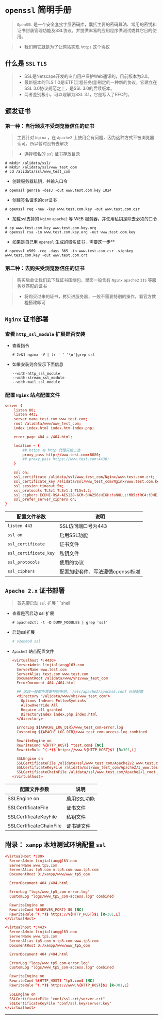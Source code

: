# **`openssl` 简明手册**

> `OpenSSL` 是一个安全套接字层密码库，囊括主要的密码算法、常用的密钥和证书封装管理功能及SSL协议，并提供丰富的应用程序供测试或其它目的使用。

> - 我们用它就是为了让网站实现 `https` 这个协议

## **什么是 `SSL` `TLS`**

> - SSL是Netscape开发的专门用户保护Web通讯的，目前版本为3.0。
> - 最新版本的TLS 1.0是IETF(工程任务组)制定的一种新的协议，它建立在SSL 3.0协议规范之上，是SSL 3.0的后续版本。
> - 两者差别极小，可以理解为SSL 3.1，它是写入了RFC的。

## **颁发证书**

### **第一种：自行颁发不受浏览器信任的证书**

> 主要针对 `Nginx` ，在 `Apache2` 上使用会有问题，因为这种方式不被浏览器认可，所以暂时没有去解决

> - 选择域名的 `ssl` 证书存放目录

```shell
# mkdir /alidata/ssl/
# mkdir /alidata/ssl/www_test_com
# cd /alidata/ssl/www_test_com
```

- 创建服务器私钥，并输入口令

```shell
# openssl genrsa -des3 -out www.test.com.key 1024
```

- 创建签名请求的csr证书

```shell
# openssl req -new -key www.test.com.key -out www.test.com.csr
```

- 加载ssl支持的 `Nginx` `apache2` 等 WEB 服务器，并使用私钥是除去必须的口令

```shell
# cp www.test.com.key www.test.com.key.org
# openssl rsa -in www.test.com.key.org -out www.test.com.key
```

- 如果是自己用 `openssl` 生成的域名证书，需要这一步**

```shell
# openssl x509 -req -days 365 -in www.test.com.csr -signkey www.test.com.key -out www.test.com.crt
```

### **第二种：去购买受浏览器信任的证书**

> 购买后会让我们去下载证书压缩包，里面一般含有 `Nginx` `apache2` `IIS` 等服务器匹配的证书

> - 将购买过来的证书，拷贝进服务器，一般不需要特别的操作，看官方教程搭建即可

## **`Nginx` 证书部署**

### **查看 `http_ssl_module` 扩展是否安装**

- 查看指令

  ```shell
  # 2>&1 nginx -V | tr ' ' '\n'|grep ssl
  ```

- 如果安装则会显示下面信息

  ```shell
  --with-http_ssl_module
  --with-stream_ssl_module
  --with-mail_ssl_module
  ```

### **配置 `Nginx` 站点配置文件**

```conf
server {
    listen 80;
    listen 443;
    server_name test.com www.test.com;
    root /alidata/www/www_test_com;
    index index.html index.htm index.php;

    error_page 404 = /404.html;

    location ~ {
        ## https 与 http 代理只能二选一
        proxy_pass http://www.test.com:8080;
        ## proxy_pass https://www.test.com:4430;
    }

    ssl on;
    ssl_certificate /alidata/ssl/www_test_com/Nginx/www.test.com.crt;
    ssl_certificate_key /alidata/ssl/www_test_com/Nginx/www.test.com.key;
    ssl_session_timeout 5m;
    ssl_protocols TLSv1 TLSv1.1 TLSv1.2;
    ssl_ciphers ECDHE-RSA-AES128-GCM-SHA256:HIGH:!aNULL:!MD5:!RC4:!DHE;
    ssl_prefer_server_ciphers on;
}
```

配置文件参数                | 说明
--------------------- | --------------------
`listen 443`          | SSL访问端口号为443
`ssl on`              | 启用SSL功能
`ssl_certificate`     | 证书文件
`ssl_certificate_key` | 私钥文件
`ssl_protocols`       | 使用的协议
`ssl_ciphers`         | 配置加密套件，写法遵循openssl标准

## **`Apache 2.x` 证书部署**

> 首先要启动 `ssl` 扩展 ```shell

- 查看是否启动 ssl 扩展

  ```sehll
  # apache2ctl -t -D DUMP_MODULES | grep 'ssl'
  ```

- 启动ssl扩展

  ```conf
  # a2enmod ssl
  ```

- `Apache2` 站点配置文件

  ```conf
  <virtualhost *:4430>
    ServerAdmin linjialiang@163.com
    ServerName www.test.com
    ServerAlias test.com www.test.com
    DocumentRoot /alidata/www/yhz/www_test_com
    ErrorDocument 404 /404.html

    ## 这段一般都不需要特别申明， /etc/apache2/apache2.conf 已经配置
    <directory "/alidata/www/yhz/www_test_com">
      Options Indexes FollowSymLinks
      AllowOverride All
      Require all granted
      DirectoryIndex index.php index.html
    </directory>

    ErrorLog ${APACHE_LOG_DIR}/www_test_com-error.log
    CustomLog ${APACHE_LOG_DIR}/www_test_com-access.log combined

    RewriteEngine on
    RewriteCond %{HTTP_HOST} ^test.com$ [NC]
    RewriteRule ^(.*)$ https://www.%{HTTP_HOST}$1 [R=301,L]

    SSLEngine on
    SSLCertificateFile /alidata/ssl/www_test_com/Apache2/2_www.test.com.crt
    SSLCertificateKeyFile /alidata/ssl/www_test_com/Apache2/3_www.test.com.key
    SSLCertificateChainFile /alidata/ssl/www_test_com/Apache2/1_root_bundle.crt
  </virtualhost>
  ```

配置文件参数                  | 说明
----------------------- | -------
SSLEngine on            | 启用SSL功能
SSLCertificateFile      | 证书文件
SSLCertificateKeyFile   | 私钥文件
SSLCertificateChainFile | 证书链文件

## **附录： `xampp` 本地测试环境配置 `ssl`**

```conf
<VirtualHost *:80>
  ServerAdmin linjialiang@163.com
  ServerName www.tp5.com
  ServerAlias tp5.com m.tp5.com www.tp5.com
  DocumentRoot D:/xampp/www/www_tp5_com

  ErrorDocument 404 /404.html

  ErrorLog "logs/www_tp5_com-error.log"
  CustomLog "logs/www_tp5_com-access.log" combined

  RewriteEngine on
  RewriteCond %{SERVER_PORT} 80 [NC]
  RewriteRule ^(.*)$ https://%{HTTP_HOST}$1 [R=301,L]
</VirtualHost>

<virtualhost *:443>
  ServerAdmin linjialiang@163.com
  ServerName www.tp5.com
  ServerAlias tp5.com m.tp5.com www.tp5.com
  DocumentRoot D:/xampp/www/www_tp5_com

  ErrorDocument 404 /404.html

  ErrorLog "logs/www_tp5_com-error.log"
  CustomLog "logs/www_tp5_com-access.log" combined

  RewriteEngine on
  RewriteCond %{HTTP_HOST} ^tp5.com$ [NC]
  RewriteRule ^(.*)$ https://www.%{HTTP_HOST}$1 [R=301,L]
  
  SSLEngine on
  SSLCertificateFile "conf/ssl.crt/server.crt"
  SSLCertificateKeyFile "conf/ssl.key/server.key"
</virtualhost>
```
--------------------------------------------------------------------------------
